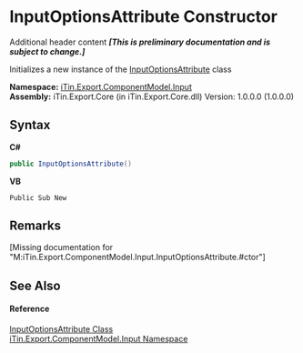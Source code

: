 # InputOptionsAttribute Constructor 
Additional header content _**\[This is preliminary documentation and is subject to change.\]**_

Initializes a new instance of the <a href="52641a4f-6791-415b-f269-a3120f135e96">InputOptionsAttribute</a> class

**Namespace:**&nbsp;<a href="ecb5b195-9cf6-cd2f-1a84-5e83a0fe636f">iTin.Export.ComponentModel.Input</a><br />**Assembly:**&nbsp;iTin.Export.Core (in iTin.Export.Core.dll) Version: 1.0.0.0 (1.0.0.0)

## Syntax

**C#**<br />
``` C#
public InputOptionsAttribute()
```

**VB**<br />
``` VB
Public Sub New
```


## Remarks
\[Missing <remarks> documentation for "M:iTin.Export.ComponentModel.Input.InputOptionsAttribute.#ctor"\]

## See Also


#### Reference
<a href="52641a4f-6791-415b-f269-a3120f135e96">InputOptionsAttribute Class</a><br /><a href="ecb5b195-9cf6-cd2f-1a84-5e83a0fe636f">iTin.Export.ComponentModel.Input Namespace</a><br />